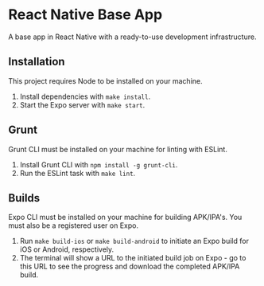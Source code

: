 # React Native Base App
A base app in React Native with a ready-to-use development infrastructure.
## Installation
This project requires Node to be installed on your machine.
1. Install dependencies with `make install`.
2. Start the Expo server with `make start`.

## Grunt
Grunt CLI must be installed on your machine for linting with ESLint.
1. Install Grunt CLI with `npm install -g grunt-cli`.
2. Run the ESLint task with `make lint`.

## Builds
Expo CLI must be installed on your machine for building APK/IPA's. You must also be a registered user on Expo.
1. Run `make build-ios` or `make build-android` to initiate an Expo build for iOS or Android, respectively.
2. The terminal will show a URL to the initiated build job on Expo - go to this URL to see the progress and download the completed APK/IPA build.
